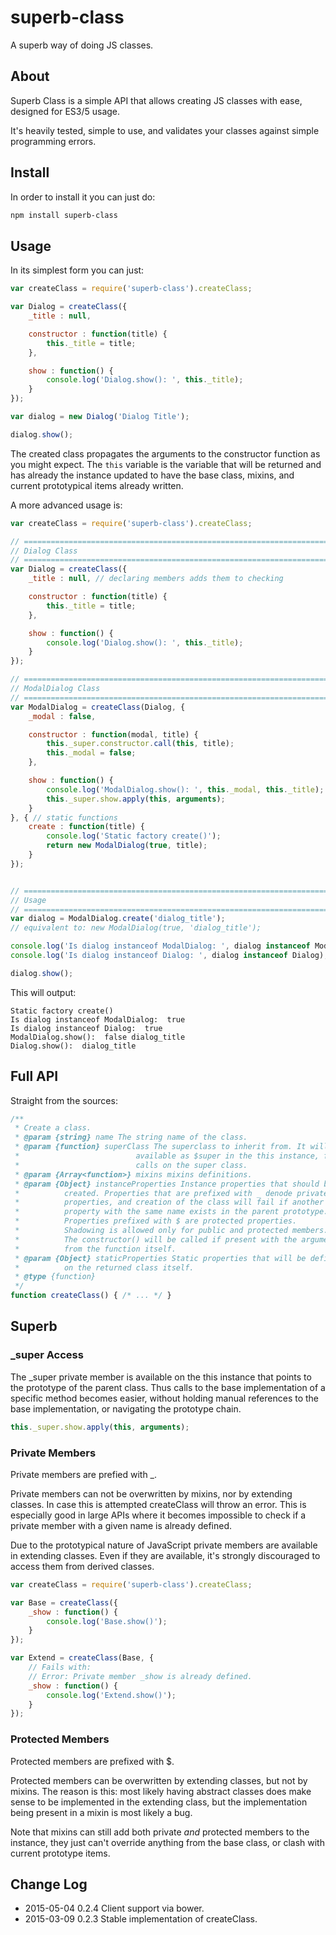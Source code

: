 # superb-class
A superb way of doing JS classes.

## About
Superb Class is a simple API that allows creating JS classes with ease,
designed for ES3/5 usage.

It's heavily tested, simple to use, and validates your
classes against simple programming errors.

## Install

In order to install it you can just do:

```sh
npm install superb-class
```

## Usage

In its simplest form you can just:
```javascript
var createClass = require('superb-class').createClass;

var Dialog = createClass({
    _title : null,

    constructor : function(title) {
        this._title = title;
    },

    show : function() {
        console.log('Dialog.show(): ', this._title);
    }
});

var dialog = new Dialog('Dialog Title');

dialog.show();
```

The created class propagates the arguments to the constructor function
as you might expect. The `this` variable is the variable that will be
returned and has already the instance updated to have the base class,
mixins, and current prototypical items already written.


A more advanced usage is:


```javascript
var createClass = require('superb-class').createClass;

// ==========================================================================
// Dialog Class
// ==========================================================================
var Dialog = createClass({
    _title : null, // declaring members adds them to checking

    constructor : function(title) {
        this._title = title;
    },

    show : function() {
        console.log('Dialog.show(): ', this._title);
    }
});

// ==========================================================================
// ModalDialog Class
// ==========================================================================
var ModalDialog = createClass(Dialog, {
    _modal : false,

    constructor : function(modal, title) {
        this._super.constructor.call(this, title);
        this._modal = false;
    },

    show : function() {
        console.log('ModalDialog.show(): ', this._modal, this._title);
        this._super.show.apply(this, arguments);
    }
}, { // static functions
    create : function(title) {
        console.log('Static factory create()');
        return new ModalDialog(true, title);
    }
});


// ==========================================================================
// Usage
// ==========================================================================
var dialog = ModalDialog.create('dialog_title');
// equivalent to: new ModalDialog(true, 'dialog_title');

console.log('Is dialog instanceof ModalDialog: ', dialog instanceof ModalDialog);
console.log('Is dialog instanceof Dialog: ', dialog instanceof Dialog);

dialog.show();
```

This will output:

```text
Static factory create()
Is dialog instanceof ModalDialog:  true
Is dialog instanceof Dialog:  true
ModalDialog.show():  false dialog_title
Dialog.show():  dialog_title
```

## Full API

Straight from the sources:

```javascript
/**
 * Create a class.
 * @param {string} name The string name of the class.
 * @param {function} superClass The superclass to inherit from. It will be
 *                          available as $super in the this instance, for
 *                          calls on the super class.
 * @param {Array<function>} mixins mixins definitions.
 * @param {Object} instanceProperties Instance properties that should be
 *          created. Properties that are prefixed with _ denode private
 *          properties, and creation of the class will fail if another
 *          property with the same name exists in the parent prototype.
 *          Properties prefixed with $ are protected properties.
 *          Shadowing is allowed only for public and protected members.
 *          The constructor() will be called if present with the arguments
 *          from the function itself.
 * @param {Object} staticProperties Static properties that will be defined
 *          on the returned class itself.
 * @type {function}
 */
function createClass() { /* ... */ }
```

## Superb

### \_super Access

The \_super private member is available on the this instance that points to
the prototype of the parent class. Thus calls to the base implementation
of a specific method becomes easier, without holding manual references to
the base implementation, or navigating the prototype chain.

```javascript
this._super.show.apply(this, arguments);
```

### Private Members

Private members are prefied with \_.

Private members can not be overwritten by mixins, nor by extending classes.
In case this is attempted createClass will throw an error. This is especially
good in large APIs where it becomes impossible to check if a private member
with a given name is already defined.


Due to the prototypical nature of JavaScript
private members are available in extending classes. Even if they are available,
it's strongly discouraged to access them from derived classes.

```javascript
var createClass = require('superb-class').createClass;

var Base = createClass({
    _show : function() {
        console.log('Base.show()');
    }
});

var Extend = createClass(Base, {
    // Fails with:
    // Error: Private member _show is already defined.
    _show : function() {
        console.log('Extend.show()');
    }
});
```

### Protected Members

Protected members are prefixed with $.


Protected members can be overwritten by extending classes, but not by mixins.
The reason is this: most likely having abstract classes does make sense to be implemented
in the extending class, but the implementation being present in a mixin is most likely
a bug.


Note that mixins can still add both private _and_ protected members to the instance,
they just can't override anything from the base class, or clash with
current prototype items.

## Change Log

* 2015-05-04 0.2.4 Client support via bower.
* 2015-03-09 0.2.3 Stable implementation of createClass.
